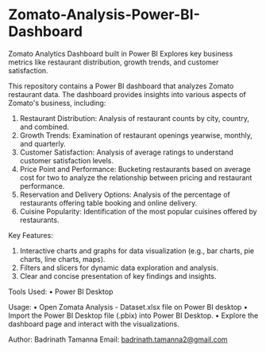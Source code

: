 # Zomato-Analysis-Power-BI-Dashboard
Zomato Analytics Dashboard built in Power BI Explores key business metrics like restaurant distribution, growth trends, and customer satisfaction.


This repository contains a Power BI dashboard that analyzes Zomato restaurant data. The dashboard provides insights into various aspects of Zomato's business, including:
1.	Restaurant Distribution: Analysis of restaurant counts by city, country, and combined.
2.	Growth Trends: Examination of restaurant openings yearwise, monthly, and quarterly.
3.	Customer Satisfaction: Analysis of average ratings to understand customer satisfaction levels.
4.	Price Point and Performance: Bucketing restaurants based on average cost for two to analyze the relationship between pricing and restaurant performance.
5.	Reservation and Delivery Options: Analysis of the percentage of restaurants offering table booking and online delivery.
6.	Cuisine Popularity: Identification of the most popular cuisines offered by restaurants.

Key Features:
1.	Interactive charts and graphs for data visualization (e.g., bar charts, pie charts, line charts, maps).
2.	Filters and slicers for dynamic data exploration and analysis.
3.	Clear and concise presentation of key findings and insights.

Tools Used:
•	Power BI Desktop

Usage:
•	Open Zomata Analysis - Dataset.xlsx file on Power BI desktop
•	Import the Power BI Desktop file (.pbix) into Power BI Desktop.
•	Explore the dashboard page and interact with the visualizations.

Author: Badrinath Tamanna
Email: badrinath.tamanna2@gmail.com
